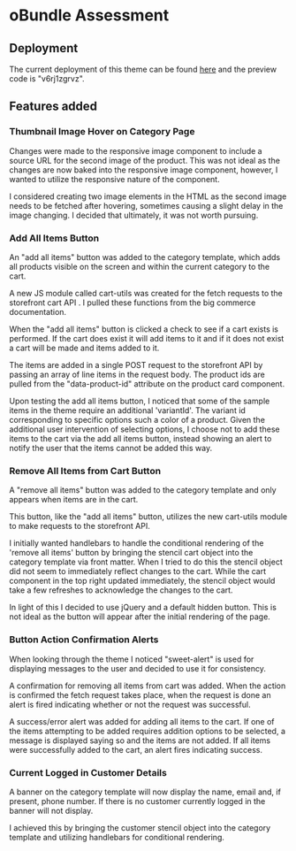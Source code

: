 # oBundle Assessment

## Deployment
The current deployment of this theme can be found [here](https://obundle-test6.mybigcommerce.com/) and the preview code is "v6rj1zgrvz".

## Features added
### Thumbnail Image Hover on Category Page
Changes were made to the responsive image component to include a source URL for the second image of the product. This was not ideal as the changes are now baked into the responsive image component, however, I wanted to utilize the responsive nature of the component. 

I considered creating two image elements in the HTML as the second image needs to be fetched after hovering, sometimes causing a slight delay in the image changing. I decided that ultimately, it was not worth pursuing.
### Add All Items Button
An "add all items" button was added to the category template, which adds all products visible on the screen and within the current category to the cart.

A new JS module called cart-utils was created for the fetch requests to the storefront cart API . I pulled these functions from the big commerce documentation.

When the "add all items" button is clicked a check to see if a cart exists is performed. If the cart does exist it will add items to it and if it does not exist a cart will be made and items added to it.

The items are added in a single POST request to the storefront API by passing an array of line items in the request body. The product ids are pulled from the "data-product-id" attribute on the product card component.

Upon testing the add all items button, I noticed that some of the sample items in the theme require an additional 'variantId'. The variant id corresponding to specific options such a color of a product. Given the additional user intervention of selecting options, I choose not to add these items to the cart via the add all items button, instead showing an alert to notify the user that the items cannot be added this way.
### Remove All Items from Cart Button
A "remove all items" button was added to the category template and only appears when items are in the cart.

This button, like the "add all items" button, utilizes the new cart-utils module to make requests to the storefront API.

I initially wanted handlebars to handle the conditional rendering of the 'remove all items' button by bringing the stencil cart object into the category template via front matter. When I tried to do this the stencil object did not seem to immediately reflect changes to the cart. While the cart component in the top right updated immediately, the stencil object would take a few refreshes to acknowledge the changes to the cart.

In light of this I decided to use jQuery and a default hidden button. This is not ideal as the button will appear after the initial rendering of the page. 
### Button Action Confirmation Alerts
When looking through the theme I noticed "sweet-alert" is used for displaying messages to the user and decided to use it for consistency. 

A confirmation for removing all items from cart was added. When the action is confirmed the fetch request takes place, when the request is done an alert is fired indicating whether or not the request was successful.

A success/error alert was added for adding all items to the cart. If one of the items attempting to be added requires addition options to be selected, a message is displayed saying so and the items are not added. If all items were successfully added to the cart, an alert fires indicating success.
 
### Current Logged in Customer Details
A banner on the category template will now display the name, email and, if present, phone number. If there is no customer currently logged in the banner will not display.

I achieved this by bringing the customer stencil object into the category template and utilizing handlebars for conditional rendering.


